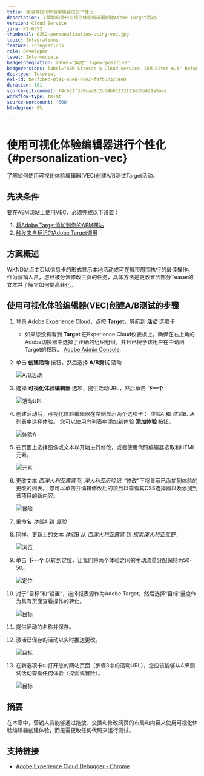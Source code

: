 ```yaml
---
title: 使用可视化体验编辑器进行个性化
description: 了解如何使用可视化体验编辑器创建Adobe Target活动。
version: Cloud Service
jira: KT-6352
thumbnail: 6352-personalization-using-vec.jpg
topic: Integrations
feature: Integrations
role: Developer
level: Intermediate
badgeIntegration: label="集成" type="positive"
badgeVersions: label="AEM Sitesas a Cloud Service、AEM Sites 6.5" before-title="false"
doc-type: Tutorial
exl-id: becf2bed-0541-45e8-9ce2-f9fb023234e0
duration: 101
source-git-commit: f4c621f3a9caa8c2c64b8323312343fe421a5aee
workflow-type: tm+mt
source-wordcount: '508'
ht-degree: 0%

---
```


# 使用可视化体验编辑器进行个性化 {#personalization-vec}

了解如何使用可视化体验编辑器(VEC)创建A/B测试Target活动。

## 先决条件

要在AEM网站上使用VEC，必须完成以下设置：

1. [将Adobe Target添加到您的AEM网站](./add-target-launch-extension.md)
1. [触发来自标记的Adobe Target调用](./load-and-fire-target.md)

## 方案概述

WKND站点主页以信息卡的形式显示本地活动或可在城市周围执行的最佳操作。 作为营销人员，您已被分派修改主页的任务，具体方法是更改冒险部分Teaser的文本并了解它如何提高转化。

## 使用可视化体验编辑器(VEC)创建A/B测试的步骤

1. 登录 [Adobe Experience Cloud](https://experience.adobe.com/)，点按 __Target__，导航到 __活动__ 选项卡

   + 如果您没有看到 __Target__ 在Experience Cloud仪表板上，确保在右上角的Adobe切换器中选择了正确的组织组织，并且已授予该用户在中访问Target的权限。 [Adobe Admin Console](https://adminconsole.adobe.com/).

1. 单击 **创建活动** 按钮，然后选择 **A/B测试** 活动

   ![A/B活动](assets/ab-target-activity.png)

1. 选择 **可视化体验编辑器** 选项，提供活动URL，然后单击 **下一个**

   ![活动URL](assets/ab-test-url.png)

1. 创建活动后，可视化体验编辑器在左侧显示两个选项卡： *体验A* 和 *体验B*. 从列表中选择体验。 您可以使用向列表中添加新体验 **添加体验** 按钮。

   ![体验A](assets/experience.png)

1. 在页面上选择图像或文本以开始进行修改，或者使用代码编辑器选取和HTML元素。

   ![元素](assets/select-element.png)

1. 更改文本 *西澳大利亚露营* 到 *澳大利亚历险记*. “修改”下将显示已添加到体验的更改的列表。 您可以单击并编辑修改后的项目以查看其CSS选择器以及添加到该项目的新内容。

   ![冒险](assets/adventures.png)

1. 重命名 *体验A* 到 *冒险*
1. 同样，更新上的文本 *体验B* 从 *西澳大利亚露营* 到 *探索澳大利亚荒野*.

   ![浏览](assets/explore.png)

1. 单击 **下一个** 以转到定位，让我们将两个体验之间的手动流量分配保持为50-50。

   ![定位](assets/targeting.png)

1. 对于“目标”和“设置”，选择报表源作为Adobe Target，然后选择“目标”量度作为具有页面查看操作的转化。

   ![目标](assets/goals.png)

1. 提供活动的名称并保存。
1. 激活已保存的活动以实时推送更改。

   ![目标](assets/activate.png)

1. 在新选项卡中打开您的网站页面（步骤3中的活动URL），您应该能够从A/B测试活动查看任何体验（探索或冒险）。

   ![目标](assets/publish.png)

## 摘要

在本章中，营销人员能够通过拖放、交换和修改网页的布局和内容来使用可视化体验编辑器创建体验，而无需更改任何代码来运行测试。

## 支持链接

+ [Adobe Experience Cloud Debugger - Chrome](https://chrome.google.com/webstore/detail/adobe-experience-platform/bfnnokhpnncpkdmbokanobigaccjkpob)
